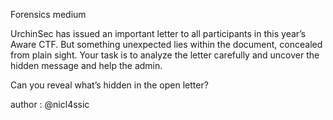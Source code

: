 Forensics medium

UrchinSec has issued an important letter to all participants in this year’s Aware CTF. But something unexpected lies within the document, concealed from plain sight. Your task is to analyze the letter carefully and uncover the hidden message and help the admin.

Can you reveal what’s hidden in the open letter?

author : @nicl4ssic
